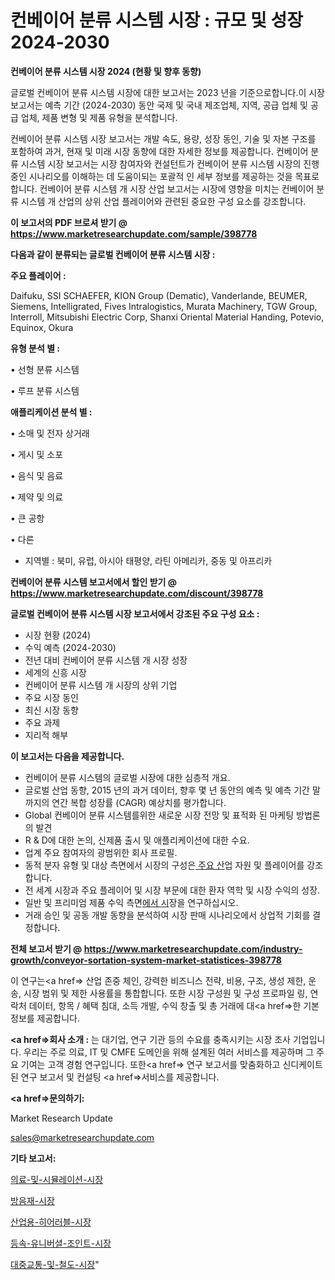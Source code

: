 # 컨베이어 분류 시스템 시장 : 규모 및 성장 2024-2030

<strong>컨베이어 분류 시스템 시장 2024 (현황 및 향후 동향)</strong>

글로벌 컨베이어 분류 시스템 시장에 대한 보고서는 2023 년을 기준으로합니다.이 시장 보고서는 예측 기간 (2024-2030) 동안 국제 및 국내 제조업체, 지역, 공급 업체 및 공급 업체, 제품 변형 및 제품 유형을 분석합니다.

컨베이어 분류 시스템 시장 보고서는 개발 속도, 용량, 성장 동인, 기술 및 자본 구조를 포함하여 과거, 현재 및 미래 시장 동향에 대한 자세한 정보를 제공합니다. 컨베이어 분류 시스템 시장 보고서는 시장 참여자와 컨설턴트가 컨베이어 분류 시스템 시장의 진행중인 시나리오를 이해하는 데 도움이되는 포괄적 인 세부 정보를 제공하는 것을 목표로합니다. 컨베이어 분류 시스템 개 시장 산업 보고서는 시장에 영향을 미치는 컨베이어 분류 시스템 개 산업의 상위 산업 플레이어와 관련된 중요한 구성 요소를 강조합니다.



<strong>이 보고서의 PDF 브로셔 받기 @ <a href=https://www.marketresearchupdate.com/sample/398778>https://www.marketresearchupdate.com/sample/398778</a></strong>



<strong>다음과 같이 분류되는 글로벌 컨베이어 분류 시스템 시장 :</strong>



<strong>주요 플레이어 :</strong>

Daifuku, SSI SCHAEFER, KION Group (Dematic), Vanderlande, BEUMER, Siemens, Intelligrated, Fives Intralogistics, Murata Machinery, TGW Group, Interroll, Mitsubishi Electric Corp, Shanxi Oriental Material Handing, Potevio, Equinox, Okura



<strong>유형 분석 별 :</strong>

• 선형 분류 시스템

• 루프 분류 시스템



<strong>애플리케이션 분석 별 :</strong>

• 소매 및 전자 상거래

• 게시 및 소포

• 음식 및 음료

• 제약 및 의료

• 큰 공항

• 다른

<ul>
  <li>지역별 : 북미, 유럽, 아시아 태평양, 라틴 아메리카, 중동 및 아프리카</li>
</ul>


<strong>컨베이어 분류 시스템 보고서에서 할인 받기 @ <a href=https://www.marketresearchupdate.com/discount/398778>https://www.marketresearchupdate.com/discount/398778</a></strong>



<strong>글로벌 컨베이어 분류 시스템 시장 보고서에서 강조된 주요 구성 요소 :</strong>
<ul>
  <li>시장 현황 (2024)</li>
  <li>수익 예측 (2024-2030)</li>
  <li>전년 대비 컨베이어 분류 시스템 개 시장 성장</li>
  <li>세계의 신흥 시장</li>
  <li>컨베이어 분류 시스템 개 시장의 상위 기업</li>
  <li>주요 시장 동인</li>
  <li>최신 시장 동향</li>
  <li>주요 과제</li>
  <li>지리적 해부</li>
</ul>


<strong>이 보고서는 다음을 제공합니다.</strong>
<ul>
  <li>컨베이어 분류 시스템의 글로벌 시장에 대한 심층적 개요.</li>
  <li>글로벌 산업 동향, 2015 년의 과거 데이터, 향후 몇 년 동안의 예측 및 예측 기간 말까지의 연간 복합 성장률 (CAGR) 예상치를 평가합니다.</li>
  <li>Global 컨베이어 분류 시스템를위한 새로운 시장 전망 및 표적화 된 마케팅 방법론의 발견</li>
  <li>R &amp; D에 대한 논의, 신제품 출시 및 애플리케이션에 대한 수요.</li>
  <li>업계 주요 참여자의 광범위한 회사 프로필.</li>
  <li>동적 분자 유형 및 대상 측면에서 시장의 구성은<a href=> 주요 산</a>업 자원 및 플레이어를 강조합니다.</li>
  <li>전 세계 시장과 주요 플레이어 및 시장 부문에 대한 환자 역학 및 시장 수익의 성장.</li>
  <li>일반 및 프리미엄 제품 수익 측면<a href=>에서 시</a>장을 연구하십시오.</li>
  <li>거래 승인 및 공동 개발 동향을 분석하여 시장 판매 시나리오에서 상업적 기회를 결정합니다.</li>
</ul>



<strong>전체 보고서 받기 @ <a href=https://www.marketresearchupdate.com/industry-growth/conveyor-sortation-system-market-statistices-398778>https://www.marketresearchupdate.com/industry-growth/conveyor-sortation-system-market-statistices-398778</a></strong>

이 연구는<a href=> 산업 존중</a> 체인, 강력한 비즈니스 전략, 비용, 구조, 생성 제한, 운송, 시장 범위 및 제한 사용률을 통합합니다. 또한 시장 구성원 및 구성 프로파일 링, 연락처 데이터, 항목 / 혜택 침대, 소득 개발, 수익 창출 및 총 거래에 대<a href=>한 기본 </a>정보를 제공합니다.



<strong><a href=>회사 소</a>개 :</strong>
는 대기업, 연구 기관 등의 수요를 충족시키는 시장 조사 기업입니다. 우리는 주로 의료, IT 및 CMFE 도메인을 위해 설계된 여러 서비스를 제공하며 그 주요 기여는 고객 경험 연구입니다. 또한<a href=> 연구 보</a>고서를 맞춤화하고 신디케이트 된 연구 보고서 및 컨설팅 <a href=>서비스</a>를 제공합니다.



<strong><a href=>문의하기:</a></strong>

Market Research Update

sales@marketresearchupdate.com



<strong>기타 보고서:</strong>

<a href=https://www.linkedin.com/pulse/의료-및-시뮬레이션-시장-경쟁-분석-성장-잠재력-2029-analytics-alchemy-360-analysis/>의료-및-시뮬레이션-시장</a>

<a href=https://www.linkedin.com/pulse/방음재-시장-세분화-연구-및-목표-고객2029년-isdailynews-nnb2f/>방음재-시장</a>

<a href=https://www.linkedin.com/pulse/산업용-히어러블-시장-현재-및-미래-성장-2029-analytics-alchemy-360-analysis-8pkzf/>산업용-히어러블-시장</a>

<a href=https://www.linkedin.com/pulse/등속-유니버셜-조인트-시장-경쟁-분석-및-성장-잠재력-2030-ykuof/>등속-유니버셜-조인트-시장</a>

<a href=https://www.linkedin.com/pulse/대중교통-및-철도-시장-진입-전략-위험-평가2029년-consumer-connection-chronicles-24--nau8f/>대중교통-및-철도-시장</a>"
